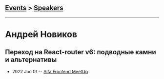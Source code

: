 ## [Events](../README.md) > [Speakers](../speakers.md)
---

# Андрей Новиков

## Переход на React-router v6: подводные камни и альтернативы
- 2022 Jun 01 -- [Alfa Frontend MeetUp](https://vk.com/video-215425037_456239030)    
